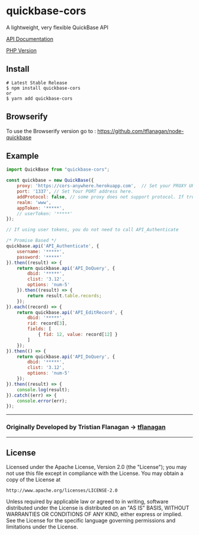 quickbase-cors
==============

A lightweight, very flexible QuickBase API

[API Documentation](https://github.com/tflanagan/node-quickbase/blob/master/documentation/api.md)

[PHP Version](https://github.com/tflanagan/php-quickbase)

Install
-------
```
# Latest Stable Release
$ npm install quickbase-cors
or 
$ yarn add quickbase-cors
```

Browserify
----------
To use the Browserify version go to : https://github.com/tflanagan/node-quickbase

Example
-------
```javascript
import QuickBase from "quickbase-cors";

const quickbase = new QuickBase({
    proxy: 'https://cors-anywhere.herokuapp.com',  // Set your PROXY URL here
    port: '1337', // Set Your PORT address here.
    addProtocol: false, // some proxy does not support protocol. If true https:// will be added.
	realm: 'www',
	appToken: '*****',
	// userToken: '*****'
});

// If using user tokens, you do not need to call API_Authenticate

/* Promise Based */
quickbase.api('API_Authenticate', {
	username: '*****',
	password: '*****'
}).then((result) => {
	return quickbase.api('API_DoQuery', {
		dbid: '*****',
		clist: '3.12',
		options: 'num-5'
	}).then((result) => {
		return result.table.records;
	});
}).each((record) => {
	return quickbase.api('API_EditRecord', {
		dbid: '*****',
		rid: record[3],
		fields: [
			{ fid: 12, value: record[12] }
		]
	});
}).then(() => {
	return quickbase.api('API_DoQuery', {
		dbid: '*****',
		clist: '3.12',
		options: 'num-5'
	});
}).then((result) => {
	console.log(result);
}).catch((err) => {
	console.error(err);
});
```

---

### Originally Developed by Tristian Flanagan -> [tflanagan](https://github.com/tflanagan)

---


License
-------
Licensed under the Apache License, Version 2.0 (the "License");
you may not use this file except in compliance with the License.
You may obtain a copy of the License at

    http://www.apache.org/licenses/LICENSE-2.0

Unless required by applicable law or agreed to in writing, software
distributed under the License is distributed on an "AS IS" BASIS,
WITHOUT WARRANTIES OR CONDITIONS OF ANY KIND, either express or implied.
See the License for the specific language governing permissions and
limitations under the License.